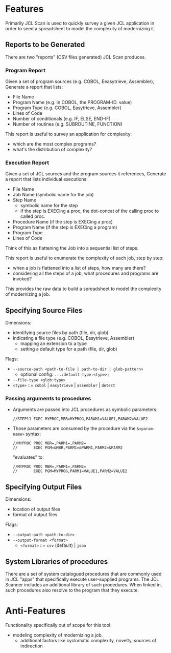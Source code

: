 # Features

Primarily JCL Scan is used to quickly survey a given JCL application
in order to seed a spreadsheet to model the complexity of modernizing it.

## Reports to be Generated

There are two "reports" (CSV files generated) JCL Scan produces.

### Program Report

Given a set of program sources (e.g. COBOL, Eeasytrieve, Assembler),
Generate a report that lists:
- File Name
- Program Name (e.g. in COBOL, the PROGRAM-ID. value)
- Program Type (e.g. COBOL, Easytrieve, Assembler)
- Lines of Code
- Number of conditionals (e.g. IF, ELSE, END-IF)
- Number of routines (e.g. SUBROUTINE, FUNCTION)

This report is useful to survey an application for complexity:
- which are the most complex programs?
- what's the distribution of complexity?

### Execution Report

Given a set of JCL sources and the program sources it references,
Generate a report that lists individual executions:
- File Name
- Job Name (symbolic name for the job)
- Step Name 
  - symbolic name for the step
  - if the step is EXECing a proc, the dot-concat of the calling proc to called proc.
- Procedure Name (if the step is EXECing a proc)
- Program Name (if the step is EXECing a program)
- Program Type
- Lines of Code

Think of this as flattening the Job into a sequential list of steps.

This report is useful to enumerate the complexity of each job, step by step:
- when a job is flattened into a list of steps, how many are there?
- considering all the steps of a job, what procedures and programs are invoked?

This provides the raw data to build a spreadsheet to model the complexity of modernizing a job.

## Specifying Source Files

Dimensions:
- identifying source files by path (file, dir, glob)
- indicating a file type (e.g. COBOL, Easytrieve, Assembler)
  - mapping an extension to a type
  - setting a default type for a path (file, dir, glob)

Flags:
- `--source-path <path-to-file | path-to-dir | glob-pattern>`
  - optional config: `...:default-type:<type>;`
- `--file-type <glob:type>`
- `<type>` ::= `cobol` | `easytrieve` | `assembler` | `detect`

### Passing arguments to procedures

- Arguments are passed into JCL procedures as symbolic parameters:
  ```
  //STEP11 EXEC MYPROC,MBR=MYPROG,PARAM1=VALUE1,PARAM2=VALUE2
  ```
- Those parameters are consumed by the procedure via the `&<param-name>` syntax:
  ```jcl
  //MYPROC PROC MBR=,PARM1=,PARM2=
  //       EXEC PGM=&MBR,PARM1=&PARM1,PARM2=&PARM2
  ```
  "evaluates" to:
  ```jcl
  //MYPROC PROC MBR=,PARM1=,PARM2=
  //       EXEC PGM=MYPROG,PARM1=VALUE1,PARM2=VALUE2
  ```



## Specifying Output Files

Dimensions:
- location of output files
- format of output files

Flags:
- `--output-path <path-to-dir>`
- `--output-format <format>`
  - `<format>` ::= `csv` (default) | `json`

## System Libraries of procedures

There are a set of system catalogued procedures that are commonly used in JCL "apps" that specifically execute user-supplied programs.
The JCL Scanner includes an additional library of such procedures.
When linked in, such procedures also resolve to the program that they execute.


# Anti-Features

Functionality specifically out of scope for this tool:
- modeling complexity of modernizing a job.
  - additional factors like cyclomatic complexity, novelty, sources of indirection
